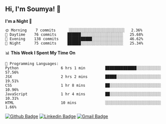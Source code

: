 ## Hi, I'm Soumya! 👋

<!--START_SECTION:waka-->
**I'm a Night 🦉** 

```text
🌞 Morning    7 commits      ░░░░░░░░░░░░░░░░░░░░░░░░░   2.36% 
🌆 Daytime    76 commits     ██████░░░░░░░░░░░░░░░░░░░   25.68% 
🌃 Evening    138 commits    ███████████░░░░░░░░░░░░░░   46.62% 
🌙 Night      75 commits     ██████░░░░░░░░░░░░░░░░░░░   25.34%

```


📊 **This Week I Spent My Time On** 

```text
💬 Programming Languages: 
Python                   6 hrs 1 min         ██████████████░░░░░░░░░░░   57.56% 
JSX                      2 hrs 2 mins        █████░░░░░░░░░░░░░░░░░░░░   19.51% 
CSS                      1 hr 8 mins         ██░░░░░░░░░░░░░░░░░░░░░░░   10.96% 
JavaScript               1 hr 4 mins         ██░░░░░░░░░░░░░░░░░░░░░░░   10.31% 
HTML                     10 mins             ░░░░░░░░░░░░░░░░░░░░░░░░░   1.66%

```


<!--END_SECTION:waka-->

[![Github Badge](https://img.shields.io/badge/-rubyruins-grey?style=for-the-badge&logo=github&logoColor=white&link=https://github.com/rubyruins/)](https://www.github.com/rubyruins/) 
[![Linkedin Badge](https://img.shields.io/badge/-Soumya%20Parekh-0072b1?style=for-the-badge&logo=Linkedin&logoColor=white&link=https://www.linkedin.com/in/Soumya-Parekh/)](https://www.linkedin.com/in/Soumya-Parekh/) 
[![Gmail Badge](https://img.shields.io/badge/-soumya.parekh@somaiya.edu-c14438?style=for-the-badge&logo=Gmail&logoColor=white&link=mailto:soumya.parekh@somaiya.edu)](mailto:soumya.parekh@somaiya.edu) 

